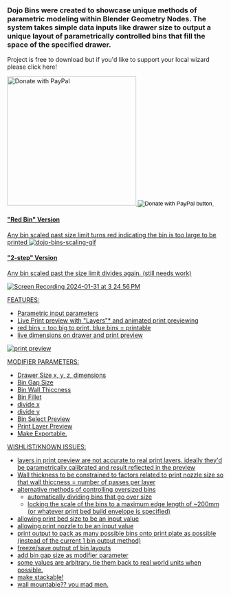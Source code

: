 ### Dojo Bins were created to showcase unique methods of parametric modeling within Blender Geometry Nodes. The system takes simple data inputs like drawer size to output a unique layout of parametrically controlled bins that fill the space of the specified drawer.

Project  is free to download but if you'd like to support your local wizard please click here!

<a href="https://www.paypal.com/donate/?hosted_button_id=LYDNPHE85K3SQ">
  <img src="https://raw.githubusercontent.com/stefan-niedermann/paypal-donate-button/master/paypal-donate-button.png" alt="Donate with PayPal" style="width:300px;/>
</a>

<form action="https://www.paypal.com/donate" method="post" target="_top">
<input type="hidden" name="hosted_button_id" value="LYDNPHE85K3SQ" />
<input type="image" src="https://www.paypalobjects.com/en_US/i/btn/btn_donate_SM.gif" border="0" name="submit" title="PayPal - The safer, easier way to pay online!" alt="Donate with PayPal button" />
<img alt="" border="0" src="https://www.paypal.com/en_US/i/scr/pixel.gif" width="1" height="1" />
</form>

#### "Red Bin" Version
Any bin scaled past size limit turns red indicating the bin is too large to be printed
![dojo-bins-scaling-gif](https://github.com/node-dojo/dojo-recursive-bins/assets/157924548/f287f265-a344-4d74-9c24-84e1e29d6697)

#### "2-step" Version
Any bin scaled past the size limit divides again. (still needs work)

![Screen Recording 2024-01-31 at 3 24 56 PM](https://github.com/node-dojo/dojo-recursive-bins/assets/157924548/b2241c28-45a2-4f5e-989a-210e691de739)

FEATURES:

- Parametric input parameters
- Live Print preview with "Layers"* and animated print previewing
- red bins = too big to print, blue bins = printable
- live dimensions on drawer and print preview


![print preview](https://github.com/node-dojo/dojo-recursive-bins/assets/157924548/771fb136-debb-4aa1-9b69-a0b4ac2e5f20)


MODIFIER PARAMETERS:
- Drawer Size
     x, y, z, dimensions
- Bin Gap Size
- Bin Wall Thiccness
- Bin Fillet
- divide x
- divide y
- Bin Select Preview
- Print Layer Preview
- Make Exportable.



WISHLIST/KNOWN ISSUES:
- layers in print preview are not accurate to real print layers. ideally they'd be parametrically calibrated and result reflected in the preview
- Wall thickness to be constrained to factors related to print nozzle size so that wall thiccness = number of passes per layer
- alternative methods of controlling oversized bins
     - automatically dividing bins that go over size
     - locking the scale of the bins to a maximum edge length of ~200mm (or whatever print bed build envelope is specified)
- allowing print bed size to be an input value
- allowing print nozzle to be an input value
- print output to pack as many possible bins onto print plate as possible (instead of the current 1 bin output method)
- freeze/save output of bin layouts
- add bin gap size as modifier parameter
- some values are arbitrary. tie them back to real world units when possible.
- make stackable!
- wall mountable?? you mad men. 

<a href="https://www.paypal.com/donate/?hosted_button_id=LYDNPHE85K3SQ">
  <img src="https://raw.githubusercontent.com/stefan-niedermann/paypal-donate-button/master/paypal-donate-button.png" alt="Donate with PayPal" style="width:300px;/>
</a>
